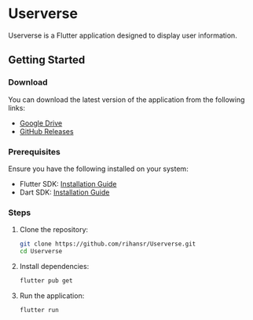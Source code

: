 # Userverse

Userverse is a Flutter application designed to display user information.

## Getting Started

### Download

You can download the latest version of the application from the following links:

- [Google Drive](https://drive.google.com/file/d/1ZCsCEb1KP5vKe4oV2jsloJwE0KlFmYvG/view?usp=sharing)
- [GitHub Releases](https://github.com/rihansr/Userverse/releases/tag/v1.0.1)

### Prerequisites

Ensure you have the following installed on your system:

- Flutter SDK: [Installation Guide](https://docs.flutter.dev/get-started/install)
- Dart SDK: [Installation Guide](https://dart.dev/get-dart)

### Steps

1. Clone the repository:
    ```sh
    git clone https://github.com/rihansr/Userverse.git
    cd Userverse
    ```

2. Install dependencies:
    ```sh
    flutter pub get
    ```

3. Run the application:
    ```sh
    flutter run
    ```
